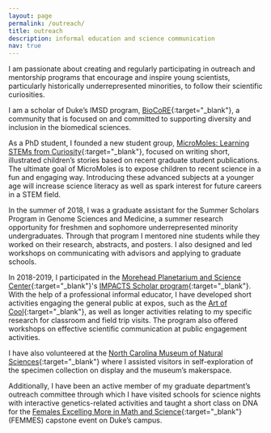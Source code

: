 ```yaml
---
layout: page
permalink: /outreach/
title: outreach
description: informal education and science communication
nav: true
---
```


I am passionate about creating and regularly participating in outreach and mentorship programs that encourage and inspire young scientists, particularly historically underrepresented minorities, to follow their scientific
curiosities.

I am a scholar of Duke’s IMSD program, [BioCoRE](https://medschool.duke.edu/about-us/diversity-and-inclusion/biocore-program){:target="_blank"}, a community that is focused on and committed to supporting diversity and inclusion in the biomedical sciences.

As a PhD student, I founded a new student group, [MicroMoles: Learning STEMs from Curiosity](https://sites.duke.edu/micromoles/){:target="_blank"}, focused on writing short, illustrated children’s stories based on recent graduate student publications. The ultimate goal of MicroMoles is to expose children to recent science in a fun and engaging way. Introducing these advanced subjects at a younger age will increase science literacy as well as
spark interest for future careers in a STEM field.

In the summer of 2018, I was a graduate assistant for the Summer Scholars Program in Genome Sciences and Medicine, a summer research opportunity for freshmen and sophomore underrepresented minority undergraduates. Through that program I mentored nine students while they worked on their research, abstracts, and posters. I also designed and led workshops on communicating with advisors and applying to graduate schools.

In 2018-2019, I participated in the [Morehead Planetarium and Science Center](https://moreheadplanetarium.org/){:target="_blank"}'s [IMPACTS Scholar program](https://www.ncsciencefestival.org/impacts){:target="_blank"}. With the help of a professional informal
educator, I have developed short activities engaging the general public at expos, such as the [Art of Cool](http://aocfestival.com/){:target="_blank"}, as well as longer activities relating to my specific research for
classroom and field trip visits. The program also offered workshops on effective scientific communication at public engagement activities. 

I have also volunteered at the [North Carolina Museum of Natural Sciences](https://naturalsciences.org/){:target="_blank"} where I assisted visitors in self-exploration of the specimen collection on display and the museum’s makerspace.

Additionally, I have been an active member of my graduate department’s outreach committee through which I have visited schools for science nights with interactive genetics-related activities and taught a short class on DNA for the [Females Excelling More in Math and Science](https://sites.duke.edu/femmes/){:target="_blank"} (FEMMES) capstone event on Duke’s campus.